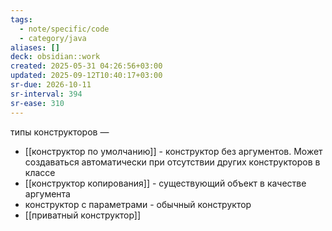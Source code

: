 ```yaml
---
tags:
  - note/specific/code
  - category/java
aliases: []
deck: obsidian::work
created: 2025-05-31 04:26:56+03:00
updated: 2025-09-12T10:40:17+03:00
sr-due: 2026-10-11
sr-interval: 394
sr-ease: 310
---
```


типы конструкторов
—
- [[конструктор по умолчанию]] - конструктор без аргументов. Может создаваться автоматически при отсутствии других конструкторов в классе
- [[конструктор копирования]] - существующий объект в качестве аргумента
- конструктор с параметрами - обычный конструктор
- [[приватный конструктор]]
